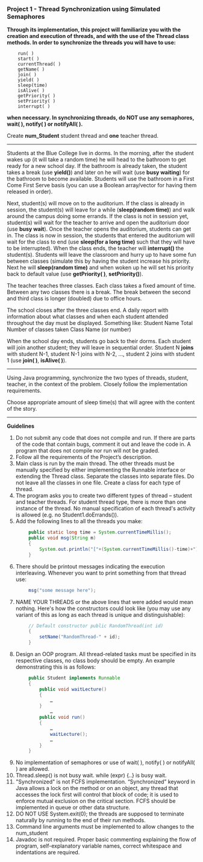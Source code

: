 ### Project 1 - Thread Synchronization using Simulated Semaphores

__Through its implementation, this project will familiarize you with the creation and execution of threads, and with the use of the Thread class methods.  In order to synchronize the threads you will have to use:__  
```
    run( )
    start( )
    currentThread( )
    getName( )
    join( )
    yield( )
    sleep(time)
    isAlive( )
    getPriority( )
    setPriority( )
    interrupt( )  
```  
__when necessary.  In synchronizing threads, do NOT use any semaphores, wait( ), notify( ) or notifyAll( ).__  


Create **num_Student** student thread and **one** teacher thread.  


----------  

Students at the Blue College live in dorms.  In the morning, after the student wakes up (it will take a random time) he will head to the bathroom to get ready for a new school day.  If the bathroom is already taken, the student takes a break (use **yield()**) and later on he will wait (use **busy waiting**) for the bathroom to become available.  Students will use the bathroom in a First Come First Serve basis (you can use a Boolean array/vector for having them released in order).  

Next, student(s) will move on to the auditorium.  If the class is already in session, the student(s) will leave for a while (**sleep(random time)**) and walk around the campus doing some errands. If the class is not in session yet, student(s) will wait for the teacher to arrive and open the auditorium door (use **busy wait**). Once the teacher opens the auditorium, students can get in. The class is now in session, the students that entered the auditorium will wait for the class to end (use **sleep(for a long time)** such that they will have to be interrupted).  When the class ends, the teacher will **interrupt()** the student(s). Students will leave the classroom and hurry up to have some fun between classes (simulate this by having the student increase his priority. Next he will **sleep(random time)** and when woken up he will set his priority back to default value (use **getPriority( )**, **setPriority()**).   

The teacher teaches three classes.  Each class takes a fixed amount of time.  Between any two classes there is a break.  The break between the second and third class is longer (doubled) due to office hours.   

The school closes after the three classes end.  A daily report with information about what classes and when each student attended throughout the day must be displayed.  Something like: Student Name   Total Number of classes taken    Class Name (or number) 

When the school day ends, students go back to their dorms.  Each student will join another student; they will leave in sequential order. Student N **joins** with student N-1, student N-1 joins with N-2, …, student 2 joins with student 1 (use **join( )**, **isAlive( )**).  

----------  

Using Java programming, synchronize the two types of threads, student, teacher, in the context of the problem.  Closely follow the implementation requirements.  

Choose appropriate amount of sleep time(s) that will agree with the content  of the story. 

----------  

**Guidelines**  

1. Do not submit any code that does not compile and run. If there are parts of the code that contain bugs, comment it out and leave the code in. A program that does not compile nor run will not be graded.  
2. Follow all the requirements of the Project’s description.  
3. Main class is run by the main thread. The other threads must be manually specified by either implementing the Runnable interface or extending the Thread class. Separate the classes into separate files.  Do not leave all the classes in one file.  Create a class for each type of thread.   
4. The program asks you to create two different types of thread – student and teacher threads. For student thread type, there is more than one instance of the thread.  No manual specification of each thread's activity is allowed (e.g. no Student1.doErrands()).   
5. Add the following lines to all the threads you make:  
```Java 
        public static long time = System.currentTimeMillis();     
        public void msg(String m)  
        {  
            System.out.println("["+(System.currentTimeMillis()-time)+"] "+getName()+": "+m);  
        }
 ```  
6. There should be printout messages indicating the execution interleaving. Whenever you want to print something from that thread use:
```Java
        msg("some message here");    
```  
7.  NAME YOUR THREADS or the above lines that were added would mean nothing. Here's how the constructors could look like (you may use any variant of this as long as each thread is unique and distinguishable):  
```Java 
        // Default constructor public RandomThread(int id) 
        {
            setName("RandomThread-" + id);
        }
```
8. Design an OOP program. All thread-related tasks must be specified in its respective classes, no class body should be empty. An example demonstrating this is as follows:
```Java 
        public Student implements Runnable 
        {
            public void waitLecture() 
            {
                … 
            }
                …   
            public void run() 
            { 
                … 
                waitLecture(); 
                … 
            }
        }   
```
9. No implementation of semaphores or use of wait( ), notify( ) or notifyAll( ) are allowed.  
10. Thread.sleep() is not busy wait. while (expr) {..} is busy wait.  
11. "Synchronized" is not FCFS implementation. “Synchronized” keyword in Java allows a lock on the method or on an object, any thread that accesses the lock first will control that block of code; it is used to enforce mutual exclusion on the critical section.  FCFS should be implemented in queue or other data structure.  
12. DO NOT USE System.exit(0); the threads are supposed to terminate naturally by running to the end of their run methods.  
13.  Command line arguments must be implemented to allow changes to the num_student  
14.  Javadoc is not required. Proper basic commenting explaining the flow of program, self-explanatory variable names, correct whitespace and indentations are required. 
